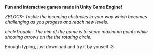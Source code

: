 **Fun and interactive games made in Unity Game Engine!**

*ZBLOCK- Tackle the incoming obstacles in your way which becomes challenging as you progess and reach new levels.*

*circleTrouble- The aim of the game is to score maximum points while shooting arrows on the the rotating circle.*

Enough typing, just download and try it by youself :3
